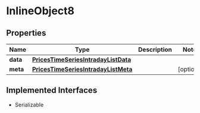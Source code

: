 

# InlineObject8


## Properties

Name | Type | Description | Notes
------------ | ------------- | ------------- | -------------
**data** | [**PricesTimeSeriesIntradayListData**](PricesTimeSeriesIntradayListData.md) |  | 
**meta** | [**PricesTimeSeriesIntradayListMeta**](PricesTimeSeriesIntradayListMeta.md) |  |  [optional]


## Implemented Interfaces

* Serializable



